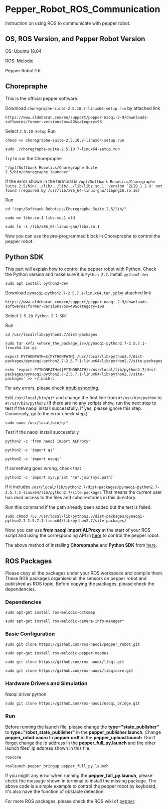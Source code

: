 # Pepper_Robot_ROS_Communication
Instruction on using ROS to communicate with pepper robot.
## OS, ROS Version, and Pepper Robot Version
OS: Ubuntu 18.04

ROS: Melodic

Pepper Robot:1.6
## Chorepraphe
This is the official pepper software.

Download ```choregraphe-suite-2.5.10.7-linux64-setup.run``` by attached link
```
https://www.aldebaran.com/en/support/pepper-naoqi-2-9/downloads-softwares/former-versions?os=49&category=98
```
Select ```2.5.10 Setup```
Run
```
chmod +x choregraphe-suite-2.5.10.7-linux64-setup.run
```
```
sudo ./choregraphe-suite-2.5.10.7-linux64-setup.run
```
Try to run the Chorepraphe
```
"/opt/Softbank Robotics/Choregraphe Suite 2.5/bin/choregraphe_launcher"
```
If the error shown in the terminal is ```/opt/Softbank Robotics/Choregraphe Suite 2.5/bin/../lib/../lib/../lib/libz.so.1: version `ZLIB_1.2.9' not found (required by /usr/lib/x86_64-linux-gnu/libpng16.so.16)```

Run
```
cd "/opt/Softbank Robotics/Choregraphe Suite 2.5/lib/"
```
```
sudo mv libz.so.1 libz.so.1.old
```
```
sudo ln -s /lib/x86_64-linux-gnu/libz.so.1
```
Now you can use the pre-programmed block in Chorepraphe to control the pepper robot.

## Python SDK
This part will explain how to control the pepper robot with Python.
Check the Python version and make sure it is ```Python 2.7```.
Install ```python2-dev```
```
sudo apt install python2-dev
```
Download ```pynaoqi-python2.7-2.5.7.1-linux64.tar.gz``` by attached link
```
https://www.aldebaran.com/en/support/pepper-naoqi-2-9/downloads-softwares/former-versions?os=49&category=108
```
Select ```2.5.10 Python 2.7 SDK```

Run
```
cd /usr/local/lib/python2.7/dist-packages
```
```
sudo tar xvfz <where_the_package_is>/pynaoqi-python2.7-2.5.7.1-linux64.tar.gz
```
```
export PYTHONPATH=${PYTHONPATH}:/usr/local/lib/python2.7/dist-packages/pynaoqi-python2.7-2.5.7.1-linux64/lib/python2.7/site-packages
```
```
echo 'export PYTHONPATH=${PYTHONPATH}:/usr/local/lib/python2.7/dist-packages/pynaoqi-python2.7-2.5.7.1-linux64/lib/python2.7/site-packages' >> ~/.bashrc
```
For any errors, please check [troubleshooting](http://doc.aldebaran.com/2-5/dev/python/tips-and-tricks.html#python-sdk-troubleshooting).

Edit ```/usr/local/bin/qi*``` and change the first line from ```#!/usr/bin/python``` to ```#!/usr/bin/python2``` (If there are no any scripts show, run the next step to test if the naoqi install successfully. If yes, please ignore this step. Conversely, go to the error check step.)
```
sudo nano /usr/local/bin/qi*
```
Test if the naoqi install successfully
```
python2 -c 'from naoqi import ALProxy'
```
```
python2 -c 'import qi'
```
```
python2 -c 'import naoqi'
```
If something goes wrong, check that
```
python2 -c 'import sys;print "\n".join(sys.path)'
```
If it includes ```/usr/local/lib/python2.7/dist-packages/pynaoqi-python2.7-2.5.7.1-linux64/lib/python2.7/site-packages``` That means the current user has read access to the files and subdirectories in this directory. 

Run this command if the path already been added but the test is failed.
```
sudo chmod 755 /usr/local/lib/python2.7/dist-packages/pynaoqi-python2.7-2.5.7.1-linux64/lib/python2.7/site-packages/
```
Now, you can use **from naoqi import ALProxy** at the start of your ROS script and using the corresponding API in [here](http://doc.aldebaran.com/2-5/index_dev_guide.html) to control the pepper robot.

The above method of installing **Chorepraphe** and **Python SDK** from [here](https://nlp.fi.muni.cz/trac/pepper/wiki/InstallationInstructions).
## ROS Packages
Please copy all the packages under your ROS workspace and compile them. These ROS packages organised all the sensors on pepper robot and published as ROS topic. Before copying the packages, please check the dependencies.
### Dependencies
```
sudo apt-get install ros-melodic-octomap
```
```
sudo apt-get install ros-melodic-camera-info-manager*
```
### Basic Configuration
```
sudo git clone https://github.com/ros-naoqi/pepper_robot.git
```
```
sudo apt-get install ros-melodic-pepper-meshes
```
```
sudo git clone https://github.com/ros-naoqi/libqi.git
```
```
sudo git clone https://github.com/ros-naoqi/libqicore.git
```

### Hardware Drivers and Simulation
Naoqi driver python
```
sudo git clone https://github.com/ros-naoqi/naoqi_bridge.git
```
### Run
Before running the launch file, please change the **type="state_publisher"** to **type="robot_state_publisher"** in the **pepper_publisher.launch**. Change **pepper_robot.xacro** to **pepper.urdf** in the **pepper_upload.launch**. Don't forget change the Ip address in the **pepper_full_py.launch** and the other launch files' Ip address shown in this file.
```
roscore
```
```
roslaunch pepper_bringup pepper_full_py.launch
```
If you might any error when running the **pepper_full_py.launch**, please check the message shown in terminal to install the missing package. The above code is a simple example to control the pepper robot by keyboard, it's also have the function of obstacle detection.

For more ROS packages, please check the ROS wiki of [pepper](https://wiki.ros.org/pepper).
